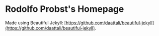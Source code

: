 # Rodolfo Probst's Homepage
Made using Beautiful Jekyll: [https://github.com/daattali/beautiful-jekyll](https://github.com/daattali/beautiful-jekyll). 

